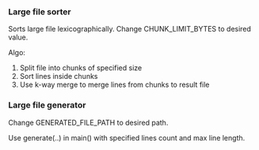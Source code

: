 ### Large file sorter

Sorts large file lexicographically.
Change CHUNK_LIMIT_BYTES to desired value.

Algo:
1. Split file into chunks of specified size
1. Sort lines inside chunks
1. Use k-way merge to merge lines from chunks to result file

### Large file generator
Change GENERATED_FILE_PATH to desired path.

Use generate(..) in main() with specified lines count and max line length. 
